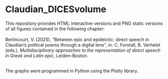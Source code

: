 # Claudian_DICESvolume

This repository provides HTML interactive versions and PNG static versions of all figures contained in the following chapter: <br><br>
Berlincourt, V. (2025), “Between epic and epideictic: direct speech in Claudian’s political poems through a digital lens”, in: C. Forstall, B. Verhelst (eds.), _Multidisciplinary approaches to the representation of direct speech in Greek and Latin epic_, Leiden–Boston.<br><br>

The graphs were programmed in Python using the Plotly library.
